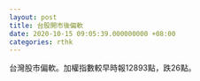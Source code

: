 ```yaml
---
layout: post
title: 台股開市後偏軟
date: 2020-10-15 09:05:39.000000000 +08:00
categories: rthk
---
```


台灣股市偏軟。加權指數較早時報12893點，跌26點。
